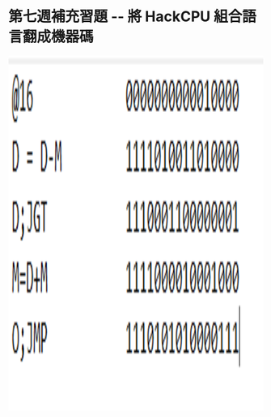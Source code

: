 第七週補充習題 -- 將 HackCPU 組合語言翻成機器碼
===
<img src="Capture.png" alt="HackCPU" title="HackCPU" height="700" />
